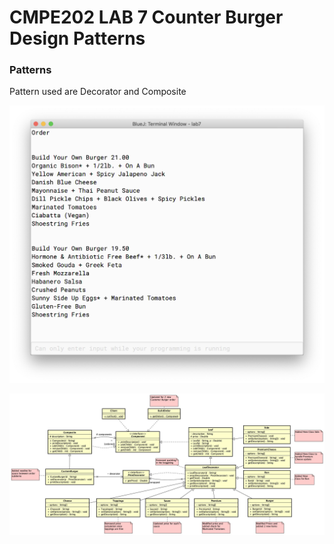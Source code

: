 # CMPE202 LAB 7 Counter Burger Design Patterns

### Patterns

Pattern used are Decorator and Composite


![demo_output](demo_output.png)

![counter-burger-class-diagram](counter-burger-class-diagram.jpg)

